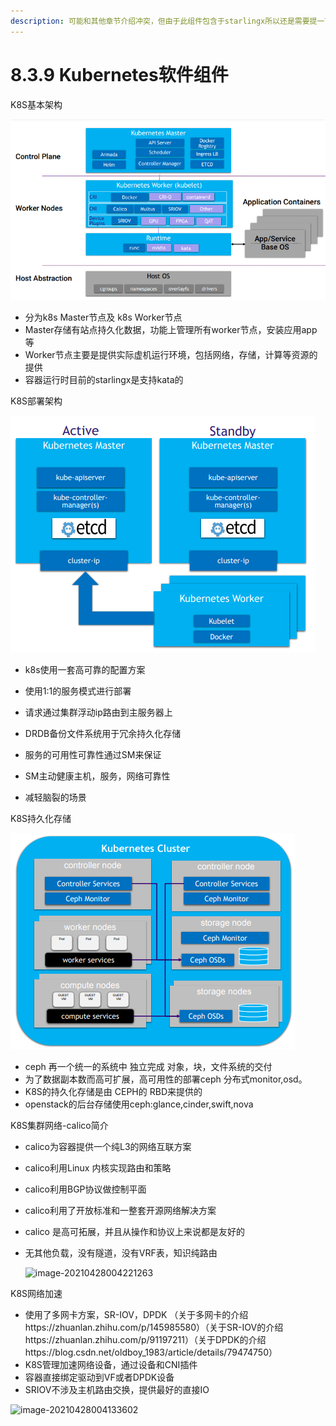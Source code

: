 ```yaml
---
description: 可能和其他章节介绍冲突，但由于此组件包含于starlingx所以还是需要提一下
---
```


# 8.3.9 Kubernetes软件组件

K8S基本架构

<img src="../image/image-k8s.png" alt="k8s 架构" style="zoom:80%;" />

* 分为k8s Master节点及 k8s Worker节点
* Master存储有站点持久化数据，功能上管理所有worker节点，安装应用app等
* Worker节点主要是提供实际虚机运行环境，包括网络，存储，计算等资源的提供
* 容器运行时目前的starlingx是支持kata的



K8S部署架构

![k8s deploy](../image/k8s-deploy.png)

* k8s使用一套高可靠的配置方案

* 使用1:1的服务模式进行部署

* 请求通过集群浮动ip路由到主服务器上

* DRDB备份文件系统用于冗余持久化存储

* 服务的可用性可靠性通过SM来保证

* SM主动健康主机，服务，网络可靠性

* 减轻脑裂的场景

  

K8S持久化存储

![ceph backend](../image/ceph.png)

* ceph 再一个统一的系统中 独立完成 对象，块，文件系统的交付
* 为了数据副本数而高可扩展，高可用性的部署ceph 分布式monitor,osd。
* K8S的持久化存储是由 CEPH的 RBD来提供的
* openstack的后台存储使用ceph:glance,cinder,swift,nova

K8S集群网络-calico简介

* calico为容器提供一个纯L3的网络互联方案

* calico利用Linux 内核实现路由和策略

* calico利用BGP协议做控制平面

* calico利用了开放标准和一整套开源网络解决方案

* calico 是高可拓展，并且从操作和协议上来说都是友好的

* 无其他负载，没有隧道，没有VRF表，知识纯路由

  ![image-20210428004221263](C:\Users\going\Desktop\edge-book\8.starlingx\image\k8s-netw.png)

K8S网络加速

* 使用了多网卡方案，SR-IOV，DPDK （关于多网卡的介绍https://zhuanlan.zhihu.com/p/145985580）（关于SR-IOV的介绍https://zhuanlan.zhihu.com/p/91197211）（关于DPDK的介绍https://blog.csdn.net/oldboy_1983/article/details/79474750）
* K8S管理加速网络设备，通过设备和CNI插件
* 容器直接绑定驱动到VF或者DPDK设备
* SRIOV不涉及主机路由交换，提供最好的直接IO



![image-20210428004133602](C:\Users\going\Desktop\edge-book\8.starlingx\image\net-accelerated.png)


